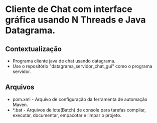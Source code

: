 # Cliente de Chat com interface gráfica usando N Threads e Java Datagrama.

## Contextualização

- Programa cliente java de chat usando datagrama.
- Use o repositório "datagrama_servidor_chat_gui" como o programa servidor.

## Arquivos

- pom.xml - Arquivo de configuração da ferramenta de automação Maven.
- *.bat - Arquivos de lote(Batch) de console para tarefas compilar, executar, documentar, empacotar e limpar o projeto.